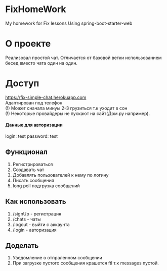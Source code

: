 # FixHomeWork
My homework for Fix lessons
Using spring-boot-starter-web
# О проекте
Реализовал простой чат. Отличается от базовой ветки использованием бесед вместо чата один на один. 
# Доступ
https://fix-simple-chat.herokuapp.com <br>
Адаптирован под телефон<br>
(!) Может сначала минуы 2-3 грузиться т.к уходит в сон<br>
(!) Некоторые провайдеры не пускают на сайт(Дом.ру например).
#### Данные для авторизации 
login: test
password: test
## Функционал
1) Регистрироваться
2) Создавать чат
3) Добавлять пользователей к нему по логину
4) Писать сообщения
5) long poll подгрузка сообщений
## Как использовать
1) /signUp - регистрация
2) /chats - чаты
3) /logout - выйти с аккаунта
4) /login - авторизация
## Доделать
1) Уведомление о отпраленном сообщении
2) При загрузке пустого сообщения крашется ftl т.к messages пустой.
